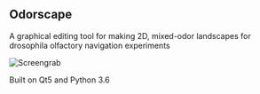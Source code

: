## Odorscape
A graphical editing tool for making 2D, mixed-odor landscapes for drosophila olfactory navigation experiments

![](https://imgur.com/a/q64mudx "Screengrab")

Built on Qt5 and Python 3.6
